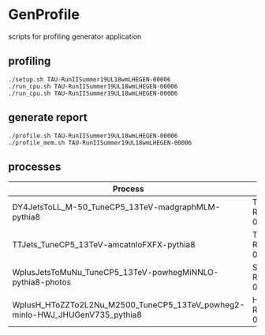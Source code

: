 # GenProfile
scripts for profiling generator application

## profiling
```
./setup.sh TAU-RunIISummer19UL18wmLHEGEN-00006
./run_cpu.sh TAU-RunIISummer19UL18wmLHEGEN-00006
./run_cpu.sh TAU-RunIISummer19UL18wmLHEGEN-00006
```

## generate report
```
./profile.sh TAU-RunIISummer19UL18wmLHEGEN-00006
./profile_mem.sh TAU-RunIISummer19UL18wmLHEGEN-00006
```

## processes
| Process                                                                      | McM                                 |
| ---------------------------------------------------------------------------- | ----------------------------------- |
| DY4JetsToLL_M-50_TuneCP5_13TeV-madgraphMLM-pythia8                           | TAU-RunIISummer19UL18wmLHEGEN-00006 |
| TTJets_TuneCP5_13TeV-amcatnloFXFX-pythia8                                    | TOP-RunIISummer19UL18wmLHEGEN-00006 |
| WplusJetsToMuNu_TuneCP5_13TeV-powhegMiNNLO-pythia8-photos                    | SMP-RunIISummer20UL16wmLHEGEN-00022 | 
| WplusH_HToZZTo2L2Nu_M2500_TuneCP5_13TeV_powheg2-minlo-HWJ_JHUGenV735_pythia8 | HIG-RunIISummer20UL18wmLHEGEN-00657 |

